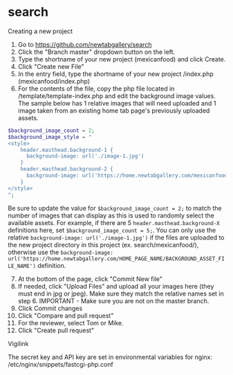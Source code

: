 # search

Creating a new project

1. Go to https://github.com/newtabgallery/search
2. Click the "Branch master" dropdown button on the left.
3. Type the shortname of your new project (mexicanfood) and click Create.
4. Click "Create new File"
5. In the entry field, type the shortname of your new project /index.php (mexicanfood/index.php)
6. For the contents of the file, copy the php file located in /template/template-index.php and edit the background image values. The sample below has 1 relative images that will need uploaded and 1 image taken from an existing home tab page's previously uploaded assets.

```php
$background_image_count = 2;
$background_image_style = "
<style>
    header.masthead.background-1 {
      background-image: url('./image-1.jpg')
    }
    header.masthead.background-2 {
      background-image: url('https://home.newtabgallery.com/mexicanfood/sample-background.jpg')
    }
</style>
";
```

Be sure to update the value for `$background_image_count = 2;` to match the number of images that can display as this is used to randomly select the available assets. For example, if there are 5 `header.masthead.background-X` definitions here, set `$background_image_count = 5;`.
You can only use the relative ```background-image: url('./image-1.jpg')``` if the files are uploaded to the new project directory in this project (ex. search/mexicanfood/), otherwise use the `background-image: url('https://home.newtabgallery.com/HOME_PAGE_NAME/BACKGROUND_ASSET_FILE_NAME')` definition.

7. At the bottom of the page, click "Commit New file"
8. If needed, click "Upload Files" and upload all your images here (they must end in jpg or jpeg). Make sure they match the relative names set in step 6.
IMPORTANT - Make sure you are not on the master branch.
9. Click Commit changes
10. Click "Compare and pull request"
11. For the reviewer, select Tom or Mike.
12. Click "Create pull request"

Vigilink

The secret key and API key are set in environmental variables for nginx: /etc/nginx/snippets/fastcgi-php.conf
